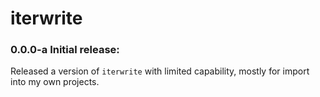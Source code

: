 # iterwrite

### 0.0.0-a Initial release:

Released a version of `iterwrite` with limited capability, mostly for import into my own projects.